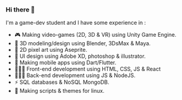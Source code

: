 ### Hi there 👋

<!--
**habibimedwassim/habibimedwassim** is a ✨ _special_ ✨ repository because its `README.md` (this file) appears on your GitHub profile.

Here are some ideas to get you started:

- 🔭 I’m currently working on ...
- 🌱 I’m currently learning ...
- 👯 I’m looking to collaborate on ...
- 🤔 I’m looking for help with ...
- 💬 Ask me about ...
- 📫 How to reach me: ...
- 😄 Pronouns: ...
- ⚡ Fun fact: ...
-->
I'm a game-dev student and I have some experience in :
- 🎮 Making video-games (2D, 3D & VR) using Unity Game Engine.
- 🎨 3D modeling/design using Blender, 3DsMax & Maya.
- 🎨 2D pixel art using Aseprite.
- 🎨 UI design using Adobe XD, photoshop & illustrator.
- 📱 Making mobile apps using Dart/Flutter.
- 🧑🏼‍💻 Front-end development using HTML, CSS, JS & React
- 🧑🏼‍💻 Back-end development using JS & NodeJS.
- ⚡ SQL databases & NoSQL MongoDB.
- 🐧 Making scripts & themes for linux.
